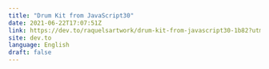 ```yaml
---
title: "Drum Kit from JavaScript30"
date: 2021-06-22T17:07:51Z
link: https://dev.to/raquelsartwork/drum-kit-from-javascript30-1b82?utm_medium=RSS&utm_source=news.12bit.vn
site: dev.to
language: English
draft: false
---
```

